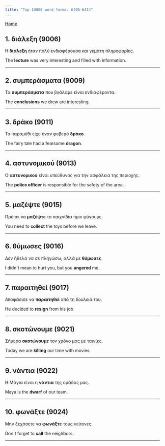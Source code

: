 ```yaml
---
title: "Top 10000 word forms: 6405-6414"
...
```


[Home](./) 

## 1. διάλεξη (9006)

Η **διάλεξη** ήταν πολύ ενδιαφέρουσα και γεμάτη πληροφορίες.  

The **lecture** was very interesting and filled with information.

---

## 2. συμπεράσματα (9009)

Τα **συμπεράσματα** που βγάλαμε είναι ενδιαφέροντα.

The **conclusions** we drew are interesting.

---

## 3. δράκο (9011)

Το παραμύθι είχε έναν φοβερό **δράκο**.  

The fairy tale had a fearsome **dragon**.

---

## 4. αστυνομικού (9013)

Ο **αστυνομικού** είναι υπεύθυνος για την ασφάλεια της περιοχής.  

The **police officer** is responsible for the safety of the area.

---

## 5. μαζέψτε (9015)

Πρέπει να **μαζέψτε** τα παιχνίδια πριν φύγουμε.

You need to **collect** the toys before we leave.

---

## 6. θύμωσες (9016)

Δεν ήθελα να σε πληγώσω, αλλά με **θύμωσες**.  

I didn't mean to hurt you, but you **angered** me.

---

## 7. παραιτηθεί (9017)

Αποφάσισε να **παραιτηθεί** από τη δουλειά του.

He decided to **resign** from his job.

---

## 8. σκοτώνουμε (9021)

Σήμερα **σκοτώνουμε** τον χρόνο μας με ταινίες.  

Today we are **killing** our time with movies.

---

## 9. νάντια (9022)

Η Μάγια είναι η **νάντια** της ομάδας μας.  

Maya is the **dwarf** of our team.

---

## 10. φωνάξτε (9024)

Μην ξεχάσετε να **φωνάξτε** τους γείτονες.

Don't forget to **call** the neighbors.

---


